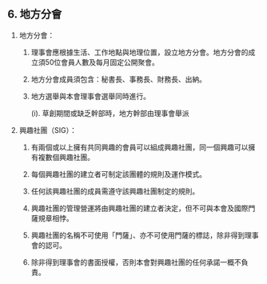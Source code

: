 ## 6. 地方分會

1. 地方分會：

   1. 理事會應根據生活、工作地點與地理位置，設立地方分會。地方分會的成立須50位會員人數及每月固定公開聚會。

   2. 地方分會成員須包含：秘書長、事務長、財務長、出納。

   3. 地方選舉與本會理事會選舉同時進行。

      \(i\). 草創期間或缺乏幹部時，地方幹部由理事會舉派

2. 興趣社團（SIG）：

   1. 有兩個或以上擁有共同興趣的會員可以組成興趣社團，同一個興趣可以擁有複數個興趣社團。

   2. 每個興趣社團的建立者可制定該團體的規則及運作模式。

   3. 任何該興趣社團的成員需遵守該興趣社團制定的規則。

   4. 興趣社團的管理營運將由興趣社團的建立者決定，但不可與本會及國際門薩規章相悖。

   5. 興趣社團的名稱不可使用「門薩」、亦不可使用門薩的標誌，除非得到理事會的認可。

   6. 除非得到理事會的書面授權，否則本會對興趣社團的任何承諾一概不負責。



